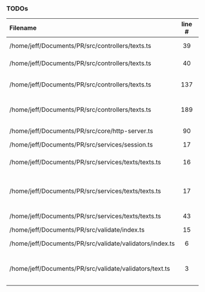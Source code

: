 ### TODOs
| Filename | line # | TODO
|:------|:------:|:------
| /home/jeff/Documents/PR/src/controllers/texts.ts | 39 | OCR from web image
| /home/jeff/Documents/PR/src/controllers/texts.ts | 40 | FIX OCR route w/ validator
| /home/jeff/Documents/PR/src/controllers/texts.ts | 137 | Check if ID exists on getID route try catch
| /home/jeff/Documents/PR/src/controllers/texts.ts | 189 | this route doesn't return the update object
| /home/jeff/Documents/PR/src/core/http-server.ts | 90 | InternalServerError Page
| /home/jeff/Documents/PR/src/services/session.ts | 17 | CHANGE KEYS
| /home/jeff/Documents/PR/src/services/texts/texts.ts | 16 | must find a way to fix JIMP asynchronicity
| /home/jeff/Documents/PR/src/services/texts/texts.ts | 17 | how do we make the timeout period longer for ocrTextFromFS
| /home/jeff/Documents/PR/src/services/texts/texts.ts | 43 | Remove converted image !
| /home/jeff/Documents/PR/src/validate/index.ts | 15 | rename these?
| /home/jeff/Documents/PR/src/validate/validators/index.ts | 6 | Mimic behavior with new set up?
| /home/jeff/Documents/PR/src/validate/validators/text.ts | 3 | create validators for highlights and paragraph controllers